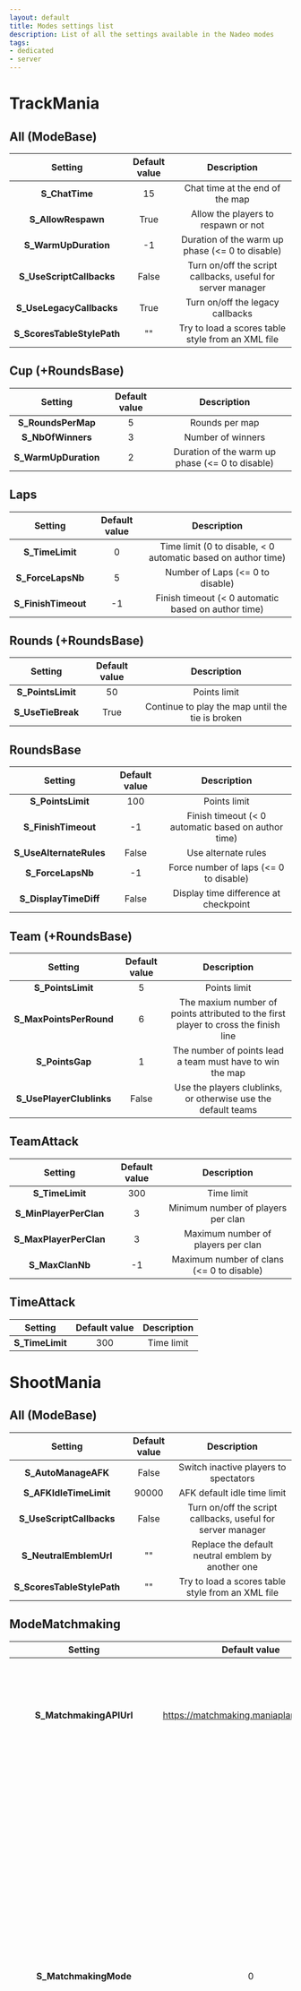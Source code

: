 ```yaml
---
layout: default
title: Modes settings list
description: List of all the settings available in the Nadeo modes
tags:
- dedicated
- server
---
```


# TrackMania

## All (ModeBase)

|Setting|Default value|Description|
|:-:|:-:|:-:|
|**S_ChatTime**|15|Chat time at the end of the map|
|**S_AllowRespawn**|True|Allow the players to respawn or not|
|**S_WarmUpDuration**|-1|Duration of the warm up phase (<= 0 to disable)|
|**S_UseScriptCallbacks**|False|Turn on/off the script callbacks, useful for server manager|
|**S_UseLegacyCallbacks**|True|Turn on/off the legacy callbacks
|**S_ScoresTableStylePath**|""|Try to load a scores table style from an XML file|

## Cup (+RoundsBase)

|Setting|Default value|Description|
|:-:|:-:|:-:|
|**S_RoundsPerMap**|5|Rounds per map|
|**S_NbOfWinners**|3|Number of winners|
|**S_WarmUpDuration**|2|Duration of the warm up phase (<= 0 to disable)|

## Laps

|Setting|Default value|Description|
|:-:|:-:|:-:|
|**S_TimeLimit**|0|Time limit (0 to disable, < 0 automatic based on author time)|
|**S_ForceLapsNb**|5|Number of Laps (<= 0 to disable)|
|**S_FinishTimeout**|-1|Finish timeout (< 0 automatic based on author time)|

## Rounds (+RoundsBase)

|Setting|Default value|Description|
|:-:|:-:|:-:|
|**S_PointsLimit**|50|Points limit|
|**S_UseTieBreak**|True|Continue to play the map until the tie is broken|

## RoundsBase

|Setting|Default value|Description|
|:-:|:-:|:-:|
|**S_PointsLimit**|100|Points limit|
|**S_FinishTimeout**|-1|Finish timeout (< 0 automatic based on author time)|
|**S_UseAlternateRules**|False|Use alternate rules|
|**S_ForceLapsNb**|-1|Force number of laps (<= 0 to disable)|
|**S_DisplayTimeDiff**|False|Display time difference at checkpoint|

## Team (+RoundsBase)

|Setting|Default value|Description|
|:-:|:-:|:-:|
|**S_PointsLimit**|5|Points limit|
|**S_MaxPointsPerRound**|6|The maxium number of points attributed to the first player to cross the finish line|
|**S_PointsGap**|1|The number of points lead a team must have to win the map|
|**S_UsePlayerClublinks**|False|Use the players clublinks, or otherwise use the default teams|

## TeamAttack

|Setting|Default value|Description|
|:-:|:-:|:-:|
|**S_TimeLimit**|300|Time limit|
|**S_MinPlayerPerClan**|3|Minimum number of players per clan|
|**S_MaxPlayerPerClan**|3|Maximum number of players per clan|
|**S_MaxClanNb**|-1|Maximum number of clans (<= 0 to disable)|

## TimeAttack

|Setting|Default value|Description|
|:-:|:-:|:-:|
|**S_TimeLimit**|300|Time limit|

# ShootMania

## All (ModeBase)

|Setting|Default value|Description|
|:-:|:-:|:-:|
|**S_AutoManageAFK**|False|Switch inactive players to spectators|
|**S_AFKIdleTimeLimit**|90000|AFK default idle time limit|
|**S_UseScriptCallbacks**|False|Turn on/off the script callbacks, useful for server manager|
|**S_NeutralEmblemUrl**|""|Replace the default neutral emblem by another one|
|**S_ScoresTableStylePath**|""|Try to load a scores table style from an XML file|

## ModeMatchmaking

|Setting|Default value|Description|
|:-:|:-:|:-:|
|**S_MatchmakingAPIUrl**|https://matchmaking.maniaplanet.com/v5|URL of the matchmaking API. If you don't plan to use a custom matchmaking function leave this setting at its default value.|
|**S_MatchmakingMode**|0|This is the most important setting. It can take one of these five values : 0 -> matchmaking turned off, standard server; 1 -> matchmaking turned on, use this server as a lobby server; 2 -> matchmaking turned on, use this server as a match server; 3 -> matchmaking turned off, use this server as a universal lobby server; 4 -> matchmaking turned off, use this server as a universal match server.|
|**S_MatchmakingRematchRatio**|-1.0|Set the minimum ratio of players that have to agree to play a rematch before launching one. The value range from 0.0 to 1.0. Any negative value turns off the rematch vote.|
|**S_MatchmakingRematchNbMax**|2|Set the maximum number of consecutive rematch.|
|**S_MatchmakingVoteForMap**|0|Allow or not the players to vote for the next map.|
|**S_MatchmakingProgressive**|0|Enable or disable the progressive matchmaking.|
|**S_LobbyRoundPerMap**|60|Number of rounds played before going to the next map.|
|**S_LobbyMatchmakerPerRound**|6|Set how many times the matchmaking function is called before ending the current round of King of the Lobby.|
|**S_LobbyMatchmakerWait**|2|Set the waiting time before calling the matchmaking function again.|
|**S_LobbyMatchmakerTime**|8|Duration (in seconds) of the matchmaking function. It allows the players to see with who they will play their match or cancel it if necessary.|
|**S_LobbyInstagib**|0|Use the Laser instead of the Rocket in the lobby.|
|**S_LobbyDisplayMasters**|1|Display a list of Masters players in the lobby.|
|**S_MatchmakingErrorMessage**|An error occured in the matchmaking API. If the problem persist please try to contact this server administrator.|This message is displayed in the chat to inform the players that an error occured in the matchmaking system.|
|**S_MatchmakingLogAPIError**|0|Log the API errors. You can activate it if something doesn't work and you have to investigate. Otherwise it's better to let it turned off because this can quickly write huge log files.|
|**S_MatchmakingLogAPIDebug**|0|Same as above, turn it on only if necessary.|
|**S_MatchmakingLogMiscDebug**|0|Same as above, turn it on only if necessary.|

## Battle

|Setting|Default value|Description|
|:-:|:-:|:-:|
|**S_RespawnTime**|6001|Time before respawn|
|**S_AutoBalance**|True|Use auto balance at the start of the map|
|**S_RoundsToWin**|2|Points to win a map|
|**S_RoundGapToWin**|1|Minimum gap between the two teams to win a map|
|**S_RoundsLimit**|3|Point limit on map|
|**S_TimeLimit**|300|Round time limit (seconds)|
|**S_CaptureMaxValue**|30000|Pole capture time (milliseconds)|
|**S_AlternativePoints**|False|Use atk and def points as score|
|**S_AllowBeginners**|False|Is a Beginners Welcome server|
|**S_AutoManageAFK**|True|Switch inactive players to spectators|
|**S_ArmorPoints**|2|Starting armor points for the players|
|**S_BattleWaves**|True|Use Waves Mode|
|**S_TimeLimitForFirstCapture**|300|Time limit for first capture|
|**S_TimeLimitAfterFirstCapture**|600|Time limit after first capture|
|**S_WaveDuration**|15|Wave duration|
|**S_StayInAttackOnCapture**|True|Reset timer when a pole is beeing captured|
|**S_UseOvertime**|True|Use the overtime system|
|**S_NbPlayersPerTeamMax**|5|Number of players per team in matchmaking|
|**S_NbPlayersPerTeamMin**|2|Minimum number of players per team in matchmaking|
|**S_UsePlayerClublinks**|False|Use the players clublinks, or otherwise use the default teams|

## Combo (+ModeMatchmaking)

|Setting|Default value|Description|
|:-:|:-:|:-:|
|**S_NbPlayersPerTeam**|2|Number of players per team (Max. 5)|
|**S_PointsLimit**|3|Points limit (0: No points limit)|
|**S_RoundTimeLimit**|300|Round time limit (0: No time limit)|
|**S_WarmUpDuration**|90|Warmup duration (0: disabled)|
|**S_AllowUnbalancedTeams**|False|Allow a game to begin without the same number of players in each team|
|**S_UseArmorReduction**|False|Reduce the armor of players above two armor points|
|**S_ArmorMax**|4|Maximum number of armors a player can have|
|**S_UsePlayerClublinks**|False|Use the players clublinks, or otherwise use the default teams|

## Elite (+ModeSport, +ModeMatchmaking)

|Setting|Default value|Description|
|:-:|:-:|:-:|
|**S_TurnWin**|9|Number of points to win a map|
|**S_UseDraft**|False|Use draft mode at match beginning|
|**S_DraftBanNb**|4|Number of map to ban during draft|
|**S_DraftPickNb**|3|Number of map to pick during draft|
|**S_RequiredPlayersNb**|3|Number of players per team|
|**S_DisplayRulesReminder**|True|Display a window with the rules when the match begins

## Heroes (+ModeSport)

|Setting|Default value|Description|
|:-:|:-:|:-:|
|**S_TurnWin**|10|Number of points to win a map|
|**S_TimePoleElimination**|10.|Capture time limit after defense elimination|

## Joust

|Setting|Default value|Description|
|:-:|:-:|:-:|
|**S_RoundPointsToWin**|7|Round points to win|
|**S_RoundPointsGap**|2|Round points gap|
|**S_RoundPointsLimit**|11|Round points limit|
|**S_RoundTimeLimit**|0|Round time limit (<= 0 to disable)|
|**S_PoleTimeLimit**|45|Pole capture time limit|
|**S_MatchPointsToWin**|3|Match points to win|
|**S_MatchPointsGap**|0|Match points gap|
|**S_MatchPointsLimit**|3|Match points limit|
|**S_Matchmaking**|3|Use Joust with matchmaking|
|**S_MatchmakingSleep**|0|Matchmaking match end duration (-1: infinite)|
|**S_UsePlayerClublinks**|False|Use the players clublinks, or otherwise use the default teams|
|**S_UseLobby**|False|Launch server in lobby mode|
|**S_LobbyTimePerMap**|86400|Time limit in lobby mode (sec., 0: no limit)|
|**S_UseWarmup**|False|Start with a warmup|

## ModeSport

|Setting|Default value|Description|
|:-:|:-:|:-:|
|**S_Mode**|0|Mode 0: classic, 1: free|
|**S_TimeLimit**|60|Time for an attack on a map|
|**S_TimePole**|15|Time allowed to reach the pole by the end of the attack|
|**S_TimeCapture**|1.5|Time to capture a pole for the attack clan (* NbPoles)|
|**S_WarmUpDuration**|90|Duration of the warmup (<= 0 to disabled)|
|**S_MapWin**|2|How many maps a clan has to win to win the match|
|**S_TurnGap**|2|Points lead necessary to win a map|
|**S_TurnLimit**|15|Maximum number of points before next map|
|**S_DeciderTurnLimit**|20|Points limit on decider map|
|**S_QuickMode**|False|Mutliplier for the sleep times between rounds|
|**S_UseLegacyCallback**|True|Send the old JSON callbacks|
|**S_Matchmaking**|False|Use Elite with matchmaking|
|**S_MatchmakingSleep**|0|Matchmaking match end duration (<= 0 infinite)|
|**S_UseLegacyCallback**|True|Send the old JSON callbacks|
|**S_UsePlayerClublinks**|False|Use the players clublinks, or otherwise use the default teams|
|**S_DisplaySponsors**|True|Display the sponsors of the attacker when spectating him|
|**S_RestartMatchOnTeamChange**|False|Restart the match after the warm up if the teams have changed|
|**S_Practice**|False|Play in practice mode|
|**S_PracticeRoundLimit**|3|Number of attack turns by player in practice mode|
|**S_WarnWhenSpectating**|True|Send a message in the chat when a player switch to spectator mode|

## Melee

|Setting|Default value|Description|
|:-:|:-:|:-:|
|**S_TimeLimit**|6001|Time limit on a map. Setting a negative value disable the limit|
|**S_PointLimit**|25|Points limit on a map. Setting a negative value disable the limit|

## Realm

|Setting|Default value|Description|
|:-:|:-:|:-:|
|**S_PoleCaptureDuration**|15|Duration of the pole capture|
|**S_PoleUncaptureSpeed**|3.|Speed multiplier for the uncapture|
|**S_UsePoleRegeneration**|False|Use pole regeneration|
|**S_SpawnTimeBase**|10|Time before respawn|
|**S_SpawnTimeIncrease**|5|Respawn time increment per minute|
|**S_SpawnTimeMax**|60|Maximum time before respawn|
|**S_MapPointsLimit**|2|Number of rounds to win a map|
|**S_MapPointsGap**|2|Minimum round gap between the two teams to win|
|**S_MapRoundsLimit**|3|Maximum number of rounds on a map|
|**S_UsePlayerClublinks**|False|Use the players clublinks, or otherwise use the default teams|

## Royal

|Setting|Default value|Description|
|:-:|:-:|:-:|
|**S_MapPointsLimit**|200|Points to win a map|
|**S_OffZoneActivationTime**|4|Tornado activation duration|
|**S_OffZoneAutoStartTime**|90|Time before auto activation of the tornado|
|**S_OffZoneTimeLimit**|50|Tornado shrink duration|
|**S_OffZoneMaxSpeed**|1.25|Maximum speed multiplier for the tornado|
|**S_EndRoundTimeLimit**|60|Time limit after the tornado is completly shrunk|
|**S_SpawnInterval**|5|Time between each wave of spawns|
|**S_UseEarlyRespawn**|True|Allow early respawn|
|**S_EndMapChatTime**|20|End map chat time|
|**S_MultiClans**|True|Allow multi clans mode|
|**S_MinPlayersNbPerClan**|3|Minimum number of players per clan|
|**S_AllowBeginners**|False|Is a Beginners Welcome server|
|**S_AutoManageAFK**|True|Switch inactive players to spectators|

## Royal Exp (+Royal)

|Setting|Default value|Description|
|:-:|:-:|:-:|
|**S_AllowDoubleCapture**|True|Allow a second pole capture after the first activation|
|**S_OffZoneMaxSpeedTime**|8|Duration of capture to reach maximum speed|

## Siege

|Setting|Default value|Description|
|:-:|:-:|:-:|
|**S_TimeBetweenCapture**|0|Minimum time between two captures (0 = unlimited)|
|**S_CaptureTimeLimit**|45|Time limit to capture one goal (0 = unlimited)|
|**S_CaptureTimeBonus**|10|Bonus time for capturing|
|**S_GoalCaptureTime**|1.|Time to capture a gate in seconds|
|**S_NbRoundMax**|5|Set a winner after xx rounds (0 = unlimited)|
|**S_MapsToWin**|1|Number of maps to win the match (0 = don't do match)|
|**S_WarmUpDuration**|0|Duration of the warm up round (0 = no warmup)|
|**S_ClanNbMinPlayers**|1|Wait until this minimum is reach before starting the map|
|**S_ClanNbMaxPlayers**|0|Do not spawn players beyond this limit, 0=no limit|
|**S_UseSuddenDeathMode**|True|Do not allow a team to win on first turn|
|**S_AutoBalance**|True|Use auto balance at the start of the map|
|**S_WeaponMode**|2|0: Rocket vs Laser, 1: WeaponSelection, 2: WeaponSwitch, 3: Store|
|**S_UseOldCaptureMode**|False|Capture only one gate per checkpoint instead of all the gates|
|**S_DefCanRevertCapture**|False|If true the defender can revert the capture by stepping on the gate|
|**S_CaptureThreshold**|300|Time (in ms) before the activation/annulation of the capture|
|**S_GatesStopDefenders**|True|Don't let defenders go through closed the gates|
|**S_AutoManageAFK**|True|Switch inactive players to spectators|
|**S_DisplayRulesReminder**|True|Display a window with the rules when the match begins|
|**S_UsePlayerClublinks**|False|Use the players clublinks, or otherwise use the default teams|

## SiegeV1

|Setting|Default value|Description|
|:-:|:-:|:-:|
|**S_TimeBetweenCapture**|45|Minimum time between two captures (0 = unlimited)|
|**S_CaptureTimeLimit**|15|Time limit to capture one goal (0 = unlimited)|
|**S_GoalCaptureTime**|5.|Time to capture a goal in seconds|
|**S_NbRoundMax**|5|Set a winner after xx rounds (0 = unlimited)|
|**S_MapsToWin**|0|Number of maps to win the match (0 = don't do match)|
|**S_WarmUpDuration**|0|Duration of the warm up round (0 = no warmup)|
|**S_ClanNbMinPlayers**|1|Wait until this minimum is reach before starting the map|
|**S_ClanNbMaxPlayers**|0|Do not spawn players beyond this limit, 0=no limit|
|**S_AutoBalance**|True|Use auto balance at the start of the map|
|**S_AutoManageAFK**|True|Switch inactive players to spectators|
|**S_DisplayRulesReminder**|True|Display a window with the rules when the match begins|
|**S_Matchmaking**|False|Use Elite with matchmaking|
|**S_MatchmakingSleep**|0|Matchmaking match end duration (-1: infinite)|
|**S_UsePlayerClublinks**|False|Use the players clublinks, or otherwise use the default teams|

## TimeAttack

|Setting|Default value|Description|
|:-:|:-:|:-:|
|**S_TimeLimit**|360|Time limit (in seconds)|
